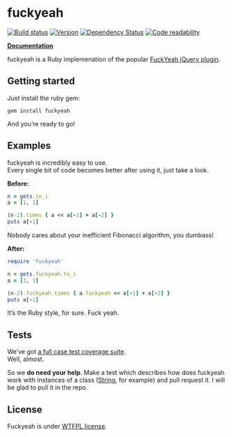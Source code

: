 fuckyeah
========
[![Build status](https://secure.travis-ci.org/somu/fuckyeah.png?branch=master)](http://travis-ci.org/somu/fuckyeah)
[![Version](https://badge.fury.io/rb/fuckyeah.png)](http://rubygems.org/gems/fuckyeah)
[![Dependency Status](https://gemnasium.com/somu/fuckyeah.png)](https://gemnasium.com/somu/fuckyeah)
[![Code readability](https://codeclimate.com/github/somu/fuckyeah.png)](https://codeclimate.com/github/somu/fuckyeah)

[**Documentation**](http://rubydoc.info/github/somu/fuckyeah/master/frames)

fuckyeah is a Ruby implemenation of the popular [FuckYeah jQuery plugin](http://github.com/artpolikarpov/fuckyeah).

Getting started
---------------

Just install the ruby gem:  
```shell
gem install fuckyeah
```
And you’re ready to go!

Examples
--------

fuckyeah is incredibly easy to use.  
Every single bit of code becomes better after using it, just take a look.

**Before:**
```ruby
n = gets.to_i
a = [1, 1]

(n-2).times { a << a[-1] + a[-2] }
puts a[-1]
```

Nobody cares about your inefficient Fibonacci algorithm, you dumbass!

**After:**
```ruby
require 'fuckyeah'

n = gets.fuckyeah.to_i
a = [1, 1]

(n-2).fuckyeah.times { a.fuckyeah << a[-1] + a[-2] }
puts a[-1]
```

It’s the Ruby style, for sure. Fuck yeah.

Tests
-----

We’ve got [a full case test coverage suite](https://github.com/somu/fuckyeah/tree/master/test).  
Well, almost.

So we **do need your help**. Make a test which describes how does fuckyeah work with instances of a class ([String](https://github.com/somu/fuckyeah/tree/master/test/string.rb), for example) and pull request it. I will be glad to pull it in the repo.

License
-------

Fuckyeah is under [WTFPL license](https://github.com/somu/fuckyeah/blob/master/license).
